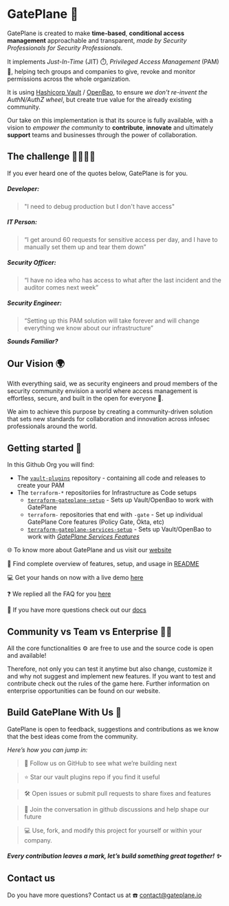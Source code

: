# GatePlane 🚀

GatePlane is created to make **time-based**, **conditional access management** approachable and transparent, *made by Security Professionals for Security Professionals*.

It implements *Just-In-Time* (JIT) ⏱️, *Privileged Access Management* (PAM) 🔐, helping tech groups and companies to give, revoke and monitor permissions across the whole organization.

It is using [Hashicorp Vault](https://developer.hashicorp.com/vault) / [OpenBao](https://openbao.org/), to ensure *we don't re-invent the AuthN/AuthZ wheel*, but create true value for the already existing community.

Our take on this implementation is that its source is fully available, with a vision to *empower the community* to **contribute**, **innovate** and ultimately **support** teams and businesses through the power of collaboration.

## The challenge 👩‍💻👨‍💻

If you ever heard one of the quotes below, GatePlane is for you.

##### Developer:
> "I need to debug production but I don't have access"

##### IT Person:
> “I get around 60 requests for sensitive access per day, and I have to manually set them up and tear them down”

##### Security Officer:
> “I have no idea who has access to what after the last incident and the auditor comes next week”

##### Security Engineer:
> “Setting up this PAM solution will take forever and will change everything we know about our infrastructure”

***Sounds Familiar?***

## Our Vision 🌍
With everything said, we as security engineers and proud members of the security community
envision a world where access management is effortless, secure, and built in the open for everyone 🤝.

We aim to achieve this purpose by creating a community-driven solution that sets new standards for collaboration and innovation across infosec professionals around the world.

## Getting started 🏁

In this Github Org you will find:
* The [`vault-plugins`](https://github.com/gateplane-io/vault-plugins) repository - containing all code and releases to create your PAM
* The `terraform-*` repositoriies for Infrastructure as Code setups
  * [`terraform-gateplane-setup`](https://github.com/gateplane-io/terraform-gateplane-setup) - Sets up Vault/OpenBao to work with GatePlane
  * `terraform-` repositories that end with `-gate` - Set up individual GatePlane Core features (Policy Gate, Okta, etc)
  * [`terraform-gateplane-services-setup`](https://github.com/gateplane-io/terraform-gateplane-services-setup) - Sets up Vault/OpenBao to work with [*GatePlane Services Features*](https://gateplane.io/#services)

🌐 To know more about GatePlane and us visit our [website](https://gateplane.io)

🧩 Find complete overview of features, setup, and usage in [README](https://github.com/gateplane-io/vault-plugins)

💻 Get your hands on now with a live demo [here](https://app.gateplane.io/get-started/demo)

❓ We replied all the FAQ for you [here](https://gateplane.io/#faq)

📖 If you have more questions check out our [docs](https://docs.gateplane.io/)

## Community vs Team vs Enterprise 🤜🤛
All the core functionalities ⚙️ are free to use and the source code is open and available!

Therefore, not only you can test it anytime but also change, customize it and why not suggest and implement new features.
If you want to test and contribute check out the rules of the game here. Further information on enterprise opportunities can be found on our website.

## Build GatePlane With Us 🧱
GatePlane is open to feedback, suggestions and contributions as we know that the best ideas come from the community.

*Here’s how you can jump in:*

>  👤 Follow us on GitHub to see what we’re building next

>  ⭐ Star our vault plugins repo if you find it useful

>  🛠️ Open issues or submit pull requests to share fixes and features

>  💬 Join the conversation in github discussions and help shape our future

>  💻 Use, fork, and modify this project for yourself or within your company.

##### Every contribution leaves a mark, let’s build something great together! ✨

## Contact us 
Do you have more questions? Contact us at ☎️ contact@gateplane.io 





